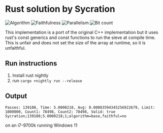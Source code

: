# Rust solution by Sycration

![Algorithm](https://img.shields.io/badge/Algorithm-base-green)
![Faithfulness](https://img.shields.io/badge/Faithful-no-yellowgreen)
![Parallelism](https://img.shields.io/badge/Parallel-no-green)
![Bit count](https://img.shields.io/badge/Bits-unknown-yellowgreen)

This implementation is a port of the original C++ implementation but it uses rust's const generics and const functions to run the sieve at compile time. This is unfair and does not set the size of the array at runtime, so it is unfaithful.

## Run instructions

1. Install rust nightly
2. run `cargo +nightly run --release`

## Output

```
Passes: 139108, Time: 5.0000218, Avg: 0.00003594345256922679, Limit: 1000000, Count1: 78498, Count2: 78498, Valid: true
Sycration;139108;5.0000218;1;algorithm=base,faithful=no
```

on an i7-9700k running Windows 11
